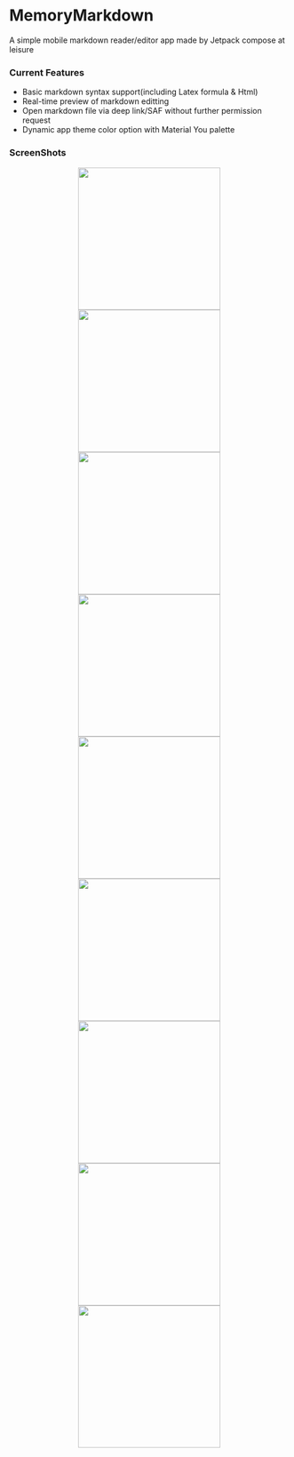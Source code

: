 # MemoryMarkdown
A simple mobile markdown reader/editor app made by Jetpack compose at leisure
### Current Features
- Basic markdown syntax support(including Latex formula & Html)
- Real-time preview of markdown editting
- Open markdown file via deep link/SAF without further permission request
- Dynamic app theme color option with Material You palette
### ScreenShots
<div align="center">
  <img src="https://s2.loli.net/2022/08/07/6BKjcMsUHFPEnSX.jpg" width="256"/><img src="https://s2.loli.net/2022/08/07/bsfS85NX1RgMD2r.jpg" width="256"/><img src="https://s2.loli.net/2022/08/07/RxNumY4vsOtZwVK.jpg" width="256"/>
</div>
<div align="center">
  <img src="https://s2.loli.net/2022/08/07/sULitCex59Yz1yX.jpg" width="256"/><img src="https://s2.loli.net/2022/08/07/3uVJEgcBdNH7fAm.jpg" width="256"/><img src="https://s2.loli.net/2022/08/07/J4BGZq62LNQ8xmA.jpg" width="256"/>
</div>
<div align="center">
  <img src="https://s2.loli.net/2022/08/07/1BQgmFNEeXdPyRf.jpg" width="256"/><img src="https://s2.loli.net/2022/08/07/yRi3jDk2UmMuNPO.jpg" width="256"/><img src="https://s2.loli.net/2022/08/07/G9YtjWaClTg38Oz.jpg" width="256"/>
</div>
